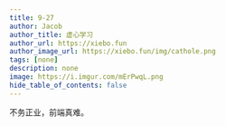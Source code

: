 ```yaml
---
title: 9-27
author: Jacob
author_title: 虚心学习
author_url: https://xiebo.fun
author_image_url: https://xiebo.fun/img/cathole.png
tags: [none]
description: none
image: https://i.imgur.com/mErPwqL.png
hide_table_of_contents: false
---
```


不务正业，前端真难。